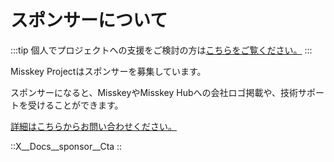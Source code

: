 # スポンサーについて

:::tip
個人でプロジェクトへの支援をご検討の方は[こちらをご覧ください。](/docs/donate/)
:::

Misskey Projectはスポンサーを募集しています。

スポンサーになると、MisskeyやMisskey Hubへの会社ロゴ掲載や、技術サポートを受けることができます。

[詳細はこちらからお問い合わせください。](/contact/)

::X__Docs__sponsor__Cta
::
